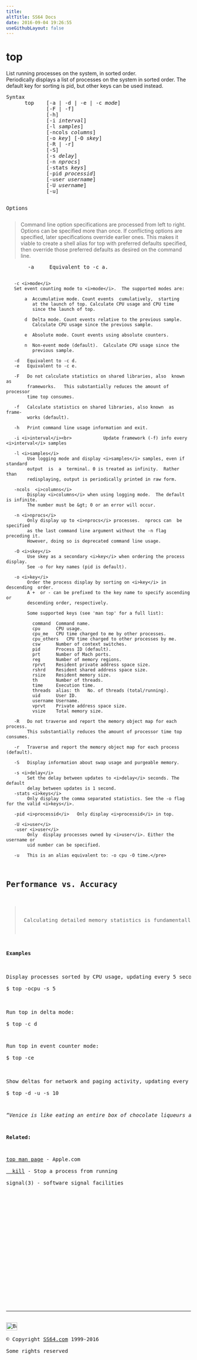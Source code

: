 ```yaml
---
title:
altTitle: SS64 Docs
date: 2016-09-04 19:26:55
useGithubLayout: false
---
```

<!-- #BeginLibraryItem "/Library/head_osx.lbi" --><!-- #EndLibraryItem --><h1>top</h1> 
<p>List running processes on the system, in sorted order.<br>
Periodically displays a list of processes on the system in sorted order. The default key for sorting is pid, but other keys can be used instead. </p>
<pre>Syntax
      top    [-a | -d | -e | -c <i>mode</i>]
             [-F | -f]
             [-h]
             [-i <i>interval</i>]
             [-l <i>samples</i>]
             [-ncols <i>columns</i>]
             [-o <i>key</i>] [-O <i>skey</i>]
             [-R | -r]
             [-S]
             [-s <i>delay</i>]
             [-n <i>nprocs</i>]
             [-stats <i>keys</i>]
             [-pid <i>processid</i>]
             [-user <i>username</i>]
             [-U <i>username</i>]
             [-u]

Options</pre>
<blockquote>
<p>Command line option specifications are processed from left to right. Options can be specified more than once.  If conflicting options  are specified, later specifications override earlier ones. This makes it viable to create a shell alias for top with preferred defaults specified, then override those preferred defaults as desired on the command
line.</p>
</blockquote>
<pre>       -a     Equivalent to -c a.

       -c <i>mode</i>
       Set event counting mode to <i>mode</i>.  The supported modes are:

           a  Accumulative mode. Count events  cumulatively,  starting
              at the launch of top. Calculate CPU usage and CPU time
              since the launch of top.

           d  Delta mode. Count events relative to the previous sample.
              Calculate CPU usage since the previous sample.

           e  Absolute mode. Count events using absolute counters.

           n  Non-event mode (default).  Calculate CPU usage since the
              previous sample.

       -d   Equivalent to -c d.
       -e   Equivalent to -c e.

       -F   Do not calculate statistics on shared libraries, also  known  as
            frameworks.   This substantially reduces the amount of processor
            time top consumes.

       -f   Calculate statistics on shared libraries, also known  as frame-
            works (default).

       -h   Print command line usage information and exit.

       -i <i>interval</i><br>            Update framework (-f) info every <i>interval</i> samples

       -l <i>samples</i>
            Use logging mode and display <i>samples</i> samples, even if standard
            output  is  a  terminal. 0 is treated as infinity.  Rather than
            redisplaying, output is periodically printed in raw form.

       -ncols  <i>columns</i>
            Display <i>columns</i> when using logging mode.  The default is infinite.
            The number must be &gt; 0 or an error will occur.

       -n <i>nprocs</i>
            Only display up to <i>nprocs</i> processes.  nprocs can  be specified
            as the last command line argument without the -n flag preceding it.
            However, doing so is deprecated command line usage.

       -O <i>skey</i>
            Use skey as a secondary <i>key</i> when ordering the process display.
            See -o for key names (pid is default).

       -o <i>key</i>
            Order the process display by sorting on <i>key</i> in descending  order.
            A +  or - can be prefixed to the key name to specify ascending or
            descending order, respectively.

            Some supported keys (see 'man top' for a full list):

              command  Command name.
              cpu      CPU usage.
              cpu_me   CPU time charged to me by other processes.
              cpu_others   CPU time charged to other processes by me.
              csw      Number of context switches.
              pid      Process ID (default).
              prt      Number of Mach ports.
              reg      Number of memory regions.
              rprvt    Resident private address space size.
              rshrd    Resident shared address space size.
              rsize    Resident memory size.
              th       Number of threads.
              time     Execution time.
              threads  alias: th   No. of threads (total/running).
              uid      User ID.
              username Username.
              vprvt    Private address space size.
              vsize    Total memory size.

       -R   Do not traverse and report the memory object map for each process.
            This substantially reduces the amount of processor time top consumes.

       -r   Traverse and report the memory object map for each process (default).

       -S   Display information about swap usage and purgeable memory.

       -s <i>delay</i>
            Set the delay between updates to <i>delay</i> seconds. The default
            delay between updates is 1 second.
       -stats <i>keys</i>
            Only display the comma separated statistics. See the -o flag for the valid <i>keys</i>.

       -pid <i>processid</i>   Only display <i>processid</i> in top.

       -U <i>user</i>
       -user <i>user</i>
            Only  display processes owned by <i>user</i>. Either the username or
            uid number can be specified.

       -u   This is an alias equivalent to: -o cpu -O time.</pre>
<h2>Performance vs. Accuracy</h2>
<blockquote>
<p> Calculating detailed memory statistics is fundamentally resource-inten-        sive.  To reduce the cpu usage in top, the -i parameter has been introduced to allow the user to tune this tradeoff.  With the default  value        of 10, framework stats will be updated once every 10 samples.  Specify-        ing -i 1 will result in the most accurate display, at  the  expense  of        system resources.</p>
</blockquote>
<p><b>Examples</b><br>
<br>
Display processes sorted by CPU usage, updating every 5 seconds:<br>
<span class="code">$ top -ocpu -s 5</span><br class="code">
<br>
Run top in delta mode:<br>
<span class="code">$ top -c d </span></p>
<p>Run top in event counter mode:<br>
<span class="code">$ top -ce</span><br>
<br>
Show deltas for network and paging activity, updating every 10 seconds:<br>
<span class="code">$ top -d -u -s 10</span></p>
<p class="quote"><i>“Venice is like eating an entire box of chocolate liqueurs at one go” ~ Truman Capote </i></p>
<p><b>Related:</b></p>
<p><a href="https://developer.apple.com/legacy/library/documentation/Darwin/Reference/ManPages/man1/top.1.html">top man page</a> - Apple.com<br>
<a href="kill.html">  kill</a> - Stop a process from running<br>
signal(3) - software signal facilities</p><!-- #BeginLibraryItem "/Library/foot_osx.lbi" --><p><script async="" src="//pagead2.googlesyndication.com/pagead/js/adsbygoogle.js"></script>
<!-- OSX300 -->
<ins class="adsbygoogle" style="display:inline-block;width:300px;height:250px" data-ad-client="ca-pub-6140977852749469" data-ad-slot="1823340303"></ins>
<script>
(adsbygoogle = window.adsbygoogle || []).push({});
</script></p>
<hr>
<div id="bl" class="footer"><a href="#"><img src="../images/top.png" width="30" height="22" alt="Back to the Top"></a></div>
<div id="br" class="footer, tagline">© Copyright <a href="http://ss64.com/">SS64.com</a> 1999-2016<br>
Some rights reserved</div><!-- #EndLibraryItem -->
